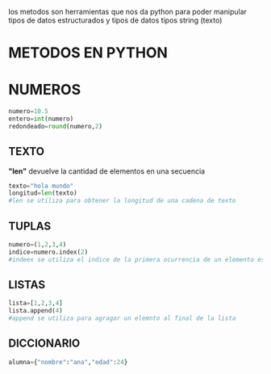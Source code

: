 
los metodos son herramientas que nos da python para poder manipular tipos de datos estructurados y tipos de datos tipos string (texto)
# METODOS EN PYTHON


# NUMEROS
```PYTHON
numero=10.5
entero=int(numero)
redondeado=round(numero,2)

```
## TEXTO

**"len"** devuelve la cantidad de elementos en una secuencia 
```python
texto="hola mundo"
longitud=len(texto)
#len se utiliza para obtener la longitud de una cadena de texto
```

## TUPLAS
```python
numero=(1,2,3,4)
indice=numero.index(2)
#indeex se utiliza el indice de la primera ocurrencia de un elemento especifico
```
## LISTAS
```python
lista=[1,2,3,4]
lista.append(4)
#append se utiliza para agragar un elemnto al final de la lista
```
## DICCIONARIO
```python
alumna={"nombre":"ana","edad":24}

```
